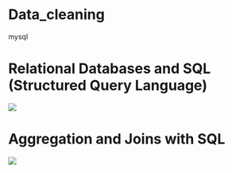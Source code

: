 # Data_cleaning
mysql
# Relational Databases and SQL (Structured Query Language)
![](https://i.imgur.com/63oIWPU.png)
# Aggregation and Joins with SQL
![](https://i.imgur.com/63oIWPU.png)

